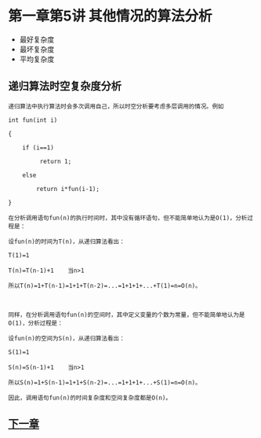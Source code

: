 # 第一章第5讲 其他情况的算法分析
- 最好复杂度
- 最坏复杂度
- 平均复杂度
## 递归算法时空复杂度分析
```
递归算法中执行算法时会多次调用自己，所以时空分析要考虑多层调用的情况。例如

int fun(int i)

{

    if (i==1)

         return 1;

    else

        return i*fun(i-1);

}

在分析调用语句fun(n)的执行时间时，其中没有循环语句，但不能简单地认为是O(1)，分析过程是：

设fun(n)的时间为T(n)，从递归算法看出：

T(1)=1

T(n)=T(n-1)+1    当n>1

所以T(n)=1+T(n-1)=1+1+T(n-2)=...=1+1+1+...+T(1)=n=O(n)。



同样，在分析调用语句fun(n)的空间时，其中定义变量的个数为常量，但不能简单地认为是O(1)，分析过程是：

设fun(n)的空间为S(n)，从递归算法看出：

S(1)=1

S(n)=S(n-1)+1    当n>1

所以S(n)=1+S(n-1)=1+1+S(n-2)=...=1+1+1+...+S(1)=n=O(n)。

因此，调用语句fun(n)的时间复杂度和空间复杂度都是O(n)。
```

## [下一章](../chapter2/section1.md)